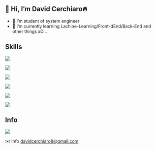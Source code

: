 <h2>👋 Hi, I’m David Cerchiaro🔥</h2>

- 📖 I’m student of system engineer 
- 🌱 I’m currently learning Lachine-Learning/Front-dEnd/Back-End  and other things xD...
 
## Skills
![](https://img.shields.io/badge/Node.js-43853D?style=for-the-badge&logo=node.js&logoColor=white)

![](https://img.shields.io/badge/Javascript-Lang-blue?style=for-the-badge&logo=javascript)
 
 ![](https://img.shields.io/badge/TypeScript-007ACC?style=for-the-badge&logo=typescript&logoColor=white)
 
 ![](https://img.shields.io/badge/Perl-39457E?style=for-the-badge&logo=perl&logoColor=white)

![](https://img.shields.io/badge/React-20232A?style=for-the-badge&logo=react&logoColor=61DAFB)

![](https://img.shields.io/badge/Express.js-404D59?style=for-the-badge)
 
 ## Info
 [![](https://img.shields.io/badge/Linkedin-blue?style=for-the-badge&logo=linkedin)](https://www.linkedin.com/in/david-cerchiaro-401107213/)
 
 ✉️ Info davidcerchiaro8@gmail.com
<!---
DaElias/DaElias is a ✨ special ✨ repository because its `README.md` (this file) appears on your GitHub profile.
You can click the Preview link to take a look at your changes.
--->
